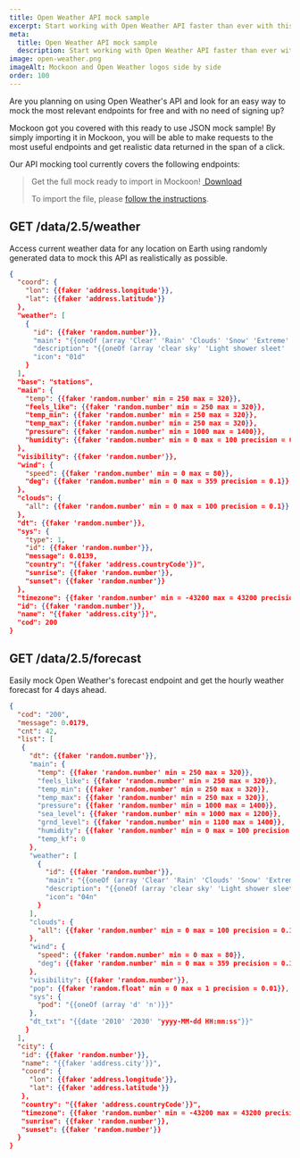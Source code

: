 ```yaml
---
title: Open Weather API mock sample
excerpt: Start working with Open Weather API faster than ever with this ready to use sample for Mockoon
meta:
  title: Open Weather API mock sample
  description: Start working with Open Weather API faster than ever with this ready to use sample for Mockoon. Mock the API and be ready in minutes.
image: open-weather.png
imageAlt: Mockoon and Open Weather logos side by side
order: 100
---
```


Are you planning on using Open Weather's API and look for an easy way to mock the most relevant endpoints for free and with no need of signing up?

Mockoon got you covered with this ready to use JSON mock sample! By simply importing it in Mockoon, you will be able to make requests to the most useful endpoints and get realistic data returned in the span of a click.

Our API mocking tool currently covers the following endpoints:

> Get the full mock ready to import in Mockoon! <a href="https://github.com/mockoon/mock-samples/blob/main/apis/open-weather.json" className="btn btn-primary-desat-soft btn-xs"><i className='icon-download'></i>&nbsp;Download</a>
>
> To import the file, please [follow the instructions](https://github.com/mockoon/mock-samples#how-to-import-the-samples-in-mockoon-application).

## GET /data/2.5/weather

Access current weather data for any location on Earth using randomly generated data to mock this API as realistically as possible.

```json
{
  "coord": {
    "lon": {{faker 'address.longitude'}},
    "lat": {{faker 'address.latitude'}}
  },
  "weather": [
    {
      "id": {{faker 'random.number'}},
      "main": "{{oneOf (array 'Clear' 'Rain' 'Clouds' 'Snow' 'Extreme' 'Thunderstorm' 'Drizzle' 'Mist' 'Ash' 'Squall' 'Tornado')}}",
      "description": "{{oneOf (array 'clear sky' 'Light shower sleet' 'Shower sleet' 'Shower snow')}}",
      "icon": "01d"
    }
  ],
  "base": "stations",
  "main": {
    "temp": {{faker 'random.number' min = 250 max = 320}},
    "feels_like": {{faker 'random.number' min = 250 max = 320}},
    "temp_min": {{faker 'random.number' min = 250 max = 320}},
    "temp_max": {{faker 'random.number' min = 250 max = 320}},
    "pressure": {{faker 'random.number' min = 1000 max = 1400}},
    "humidity": {{faker 'random.number' min = 0 max = 100 precision = 0.1}}
  },
  "visibility": {{faker 'random.number'}},
  "wind": {
    "speed": {{faker 'random.number' min = 0 max = 80}},
    "deg": {{faker 'random.number' min = 0 max = 359 precision = 0.1}}
  },
  "clouds": {
    "all": {{faker 'random.number' min = 0 max = 100 precision = 0.1}}
  },
  "dt": {{faker 'random.number'}},
  "sys": {
    "type": 1,
    "id": {{faker 'random.number'}},
    "message": 0.0139,
    "country": "{{faker 'address.countryCode'}}",
    "sunrise": {{faker 'random.number'}},
    "sunset": {{faker 'random.number'}}
  },
  "timezone": {{faker 'random.number' min = -43200 max = 43200 precision = 3600}},
  "id": {{faker 'random.number'}},
  "name": "{{faker 'address.city'}}",
  "cod": 200
}
```

## GET /data/2.5/forecast

Easily mock Open Weather's forecast endpoint and get the hourly weather forecast for 4 days ahead.

```json
{
  "cod": "200",
  "message": 0.0179,
  "cnt": 42,
  "list": [
   {
     "dt": {{faker 'random.number'}},
     "main": {
       "temp": {{faker 'random.number' min = 250 max = 320}},
       "feels_like": {{faker 'random.number' min = 250 max = 320}},
       "temp_min": {{faker 'random.number' min = 250 max = 320}},
       "temp_max": {{faker 'random.number' min = 250 max = 320}},
       "pressure": {{faker 'random.number' min = 1000 max = 1400}},
       "sea_level": {{faker 'random.number' min = 1000 max = 1200}},
       "grnd_level": {{faker 'random.number' min = 1100 max = 1400}},
       "humidity": {{faker 'random.number' min = 0 max = 100 precision = 0.1}},
       "temp_kf": 0
     },
     "weather": [
       {
         "id": {{faker 'random.number'}},
         "main": "{{oneOf (array 'Clear' 'Rain' 'Clouds' 'Snow' 'Extreme' 'Thunderstorm' 'Drizzle' 'Mist' 'Ash' 'Squall' 'Tornado')}}",
         "description": "{{oneOf (array 'clear sky' 'Light shower sleet' 'Shower sleet' 'Shower snow')}}",
         "icon": "04n"
       }
     ],
     "clouds": {
       "all": {{faker 'random.number' min = 0 max = 100 precision = 0.1}}
     },
     "wind": {
       "speed": {{faker 'random.number' min = 0 max = 80}},
       "deg": {{faker 'random.number' min = 0 max = 359 precision = 0.1}}
     },
     "visibility": {{faker 'random.number'}},
     "pop": {{faker 'random.float' min = 0 max = 1 precision = 0.01}},
     "sys": {
       "pod": "{{oneOf (array 'd' 'n')}}"
     },
     "dt_txt": "{{date '2010' '2030' "yyyy-MM-dd HH:mm:ss"}}"
    }
  ],
  "city": {
   "id": {{faker 'random.number'}},
   "name": "{{faker 'address.city'}}",
   "coord": {
     "lon": {{faker 'address.longitude'}},
     "lat": {{faker 'address.latitude'}}
   },
   "country": "{{faker 'address.countryCode'}}",
   "timezone": {{faker 'random.number' min = -43200 max = 43200 precision = 3600}},
   "sunrise": {{faker 'random.number'}},
   "sunset": {{faker 'random.number'}}
  }
}
```
